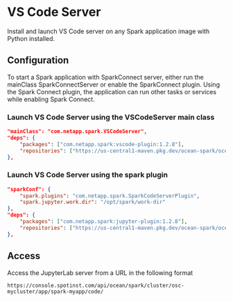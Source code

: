# VS Code Server

Install and launch VS Code server on any Spark application image with Python installed.

## Configuration

To start a Spark application with SparkConnect server, either run the mainClass SparkConnectServer or enable the SparkConnect plugin. Using the Spark Connect plugin, the application can run other tasks or services while enabling Spark Connect.

### Launch VS Code Server using the VSCodeServer main class

```json
"mainClass": "com.netapp.spark.VSCodeServer",
"deps": {
    "packages": ["com.netapp.spark:vscode-plugin:1.2.8"],
    "repositories": ["https://us-central1-maven.pkg.dev/ocean-spark/ocean-spark-adapters"]
},
```

### Launch VS Code Server using the spark plugin

```json
"sparkConf": {
    "spark.plugins": "com.netapp.spark.SparkCodeServerPlugin",
    "spark.jupyter.work.dir": "/opt/spark/work-dir"
},
"deps": {
    "packages": ["com.netapp.spark:jupyter-plugin:1.2.8"],
    "repositories": ["https://us-central1-maven.pkg.dev/ocean-spark/ocean-spark-adapters"]
},
```

## Access

Access the JupyterLab server from a URL in the following format

```
https://console.spotinst.com/api/ocean/spark/cluster/osc-mycluster/app/spark-myapp/code/
```